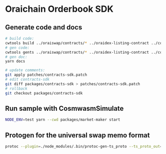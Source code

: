 # Oraichain Orderbook SDK

## Generate code and docs

```bash
# build code:
cwtools build ../oraiswap/contracts/* ../oraidex-listing-contract ../co-harvest-contracts/contracts/* ../cw20-staking/contracts/* -o packages/contracts-build/data
# gen code:
cwtools gents ../oraiswap/contracts/* ../oraidex-listing-contract ../co-harvest-contracts/contracts/* ../cw20-staking/contracts/* -o packages/contracts-sdk/src
# gen doc:
yarn docs

# update comments:
git apply patches/contracts-sdk.patch
# edit contracts-sdk
git diff packages/contracts-sdk > patches/contracts-sdk.patch
# rollback
git checkout packages/contracts-sdk
```

## Run sample with CosmwasmSimulate

```bash
NODE_ENV=test yarn --cwd packages/market-maker start
```

## Protogen for the universal swap memo format

```bash
protoc --plugin=./node_modules/.bin/protoc-gen-ts_proto --ts_proto_out=. packages/universal-swap/src/proto/universal-swap-memo.proto
```
